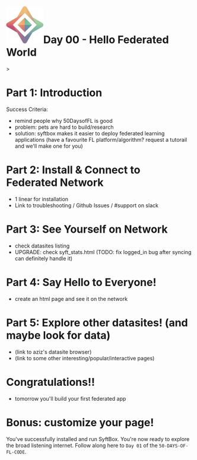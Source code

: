 <h1><img src="./../assets/OpenMined-Icon.png" height="100">Day 00 - Hello Federated World</h1>
>

# Part 1: Introduction

Success Criteria:

- remind people why 50DaysofFL is good
- problem: pets are hard to build/research
- solution: syftbox makes it easier to deploy federated learning applications (have a favourite FL platform/algorithm? request a tutorail and we'll make one for you)

# Part 2: Install & Connect to Federated Network

- 1 linear for installation
- Link to troubleshooting / Github Issues / #support on slack

# Part 3: See Yourself on Network

- check datasites listing
- UPGRADE: check syft_stats.html (TODO: fix logged_in bug after syncing can definitely handle it)

# Part 4: Say Hello to Everyone!

- create an html page and see it on the network

# Part 5: Explore other datasites! (and maybe look for data)

- (link to aziz's datasite browser)
- (link to some other interesting/popular/interactive pages)

# Congratulations!!

- tomorrow you'll build your first federated app

# Bonus: customize your page!

You've successfully installed and run SyftBox. You're now ready to explore the broad listening internet. Follow along here to `Day 01` of the `50-DAYS-OF-FL-CODE`.

<style>
/* Enable smooth scrolling */
@media screen and (prefers-reduced-motion: no-preference) {
  html {
    scroll-behavior: smooth;
  }
}
